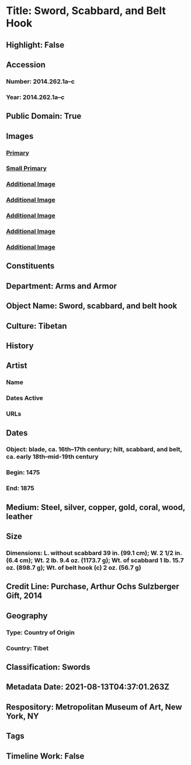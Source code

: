 # Title: Sword, Scabbard, and Belt Hook
## Highlight: False
## Accession
### Number: 2014.262.1a–c
### Year: 2014.262.1a–c
## Public Domain: True
## Images
### [Primary](https://images.metmuseum.org/CRDImages/aa/original/DP330538.jpg)
### [Small Primary](https://images.metmuseum.org/CRDImages/aa/web-large/DP330538.jpg)
### [Additional Image](https://images.metmuseum.org/CRDImages/aa/original/DP332978.jpg)
### [Additional Image](https://images.metmuseum.org/CRDImages/aa/original/DP334232.jpg)
### [Additional Image](https://images.metmuseum.org/CRDImages/aa/original/DP330544.jpg)
### [Additional Image](https://images.metmuseum.org/CRDImages/aa/original/DP330546.jpg)
### [Additional Image](https://images.metmuseum.org/CRDImages/aa/original/DP330545.jpg)
## Constituents
## Department: Arms and Armor
## Object Name: Sword, scabbard, and belt hook
## Culture: Tibetan
## History
## Artist
### Name
### Dates Active
### URLs
## Dates
### Object: blade, ca. 16th–17th century; hilt, scabbard, and belt, ca. early 18th–mid-19th century
### Begin: 1475
### End: 1875
## Medium: Steel, silver, copper, gold, coral, wood, leather
## Size
### Dimensions: L. without scabbard 39 in. (99.1 cm); W. 2 1/2 in. (6.4 cm); Wt. 2 lb. 9.4 oz. (1173.7 g); Wt. of scabbard 1 lb. 15.7 oz. (898.7 g); Wt. of belt hook (c) 2 oz. (56.7 g)
## Credit Line: Purchase, Arthur Ochs Sulzberger Gift, 2014
## Geography
### Type: Country of Origin
### Country: Tibet
## Classification: Swords
## Metadata Date: 2021-08-13T04:37:01.263Z
## Respository: Metropolitan Museum of Art, New York, NY
## Tags
## Timeline Work: False